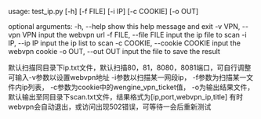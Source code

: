 usage: test_ip.py [-h] [-f FILE] [-i IP] [-c COOKIE] [-o OUT]

optional arguments:
  -h, --help            show this help message and exit
  -v VPN, --vpn VPN     input the webvpn url
  -f FILE, --file FILE  input the ip file to scan
  -i IP, --ip IP        input the ip list to scan
  -c COOKIE, --cookie COOKIE
                        input the webvpn cookie
  -o OUT, --out OUT     input the file to save the result


默认扫描同目录下ip.txt文件，默认扫描80，81，8080，8081端口，可自行调整
可输入-v参数以设置webvpn地址
-i参数以扫描某一网段ip，
-f参数为扫描某一文件内ip列表，
-c参数为cookie中的wengine_vpn_ticket值，
-o为输出结果文件，默认输出至同目录下scan.txt文件，结果格式为[ip,port,webvpn_ip,title]
有时webvpn会自动退出，或访问出现502错误，可等待一会后重新测试
